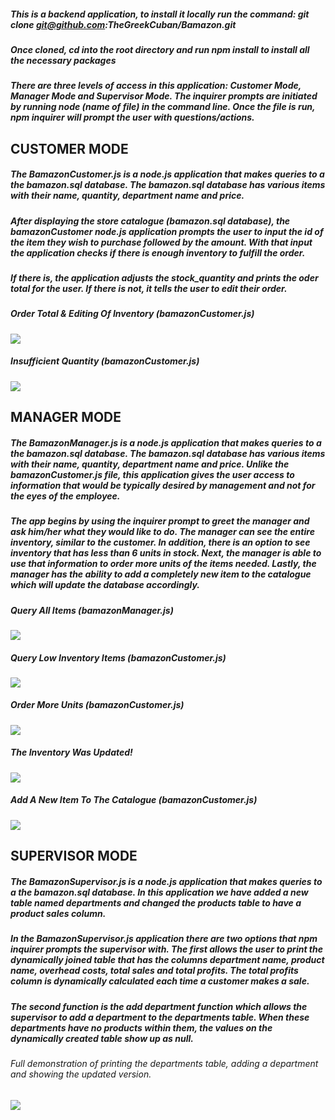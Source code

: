 ##### This is a backend application, to install it locally run the command: git clone git@github.com:TheGreekCuban/Bamazon.git
##### Once cloned, cd into the root directory and run npm install to install all the necessary packages

##### There are three levels of access in this application: Customer Mode, Manager Mode and Supervisor Mode. The inquirer prompts are initiated by running node (name of file) in the command line. Once the file is run, npm inquirer will prompt the user with questions/actions. 


## CUSTOMER MODE
##### The BamazonCustomer.js is a node.js application that makes queries to a the bamazon.sql database. The bamazon.sql database has various items with their name, quantity, department name and price. 

##### After displaying the store catalogue (bamazon.sql database), the bamazonCustomer node.js application prompts the user to input the id of the item they wish to purchase followed by the amount. With that input the application checks if there is enough inventory to fulfill the order. 

##### If there is, the application adjusts the stock_quantity and prints the oder total for the user. If there is not, it tells the user to edit their order. 

##### Order Total & Editing Of Inventory (bamazonCustomer.js)
![](bamazonCustomerOne.gif)

##### Insufficient Quantity (bamazonCustomer.js)
![](bamazonCustomerTwo.gif)

## MANAGER MODE
##### The BamazonManager.js is a node.js application that makes queries to a the bamazon.sql database. The bamazon.sql database has various items with their name, quantity, department name and price. Unlike the bamazonCustomer.js file, this application gives the user access to information that would be typically desired by management and not for the eyes of the employee. 

##### The app begins by using the inquirer prompt to greet the manager and ask him/her what they would like to do. The manager can see the entire inventory, similar to the customer. In addition, there is an option to see inventory that has less than 6 units in stock. Next, the manager is able to use that information to order more units of the items needed. Lastly, the manager has the ability to add a completely new item to the catalogue which will update the database accordingly.

##### Query All Items (bamazonManager.js)
![](query_all_items.gif)

##### Query Low Inventory Items (bamazonCustomer.js)
![](query_low_inventory.gif)

##### Order More Units (bamazonCustomer.js)
![](add_inventory.gif)

##### The Inventory Was Updated!
![](show_updated_inventory.gif)

##### Add A New Item To The Catalogue (bamazonCustomer.js)
![](add_item.gif)

## SUPERVISOR MODE

##### The BamazonSupervisor.js is a node.js application that makes queries to a the bamazon.sql database. In this application we have added a new table named departments and changed the products table to have a product sales column.

##### In the BamazonSupervisor.js application there are two options that npm inquirer prompts the supervisor with. The first allows the user to print the dynamically joined table that has the columns department name, product name, overhead costs, total sales and total profits. The total profits column is dynamically calculated each time a customer makes a sale.

##### The second function is the add department function which allows the supervisor to add a department to the departments table. When these departments have no products within them, the values on the dynamically created table show up as null.

###### Full demonstration of printing the departments table, adding a department and showing the updated version.
![](whole_demo_supervisor.gif)
